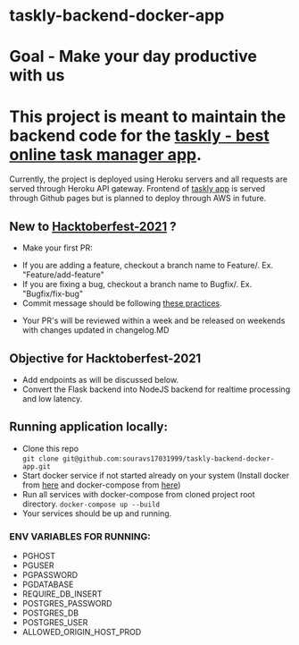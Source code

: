 # taskly-backend-docker-app

# Goal - Make your day productive with us

# This project is meant to maintain the backend code for the [taskly - best online task manager app](https://souravs17031999.github.io/taskly-home/).

Currently, the project is deployed using Heroku servers and all requests are served through Heroku API gateway.
Frontend of [taskly app](https://github.com/souravs17031999/taskly-home) is served through Github pages but is planned to deploy through AWS in future.

## New to [Hacktoberfest-2021](https://hacktoberfest.digitalocean.com/) ?

- Make your first PR:

* If you are adding a feature, checkout a branch name to Feature/<PR-TITLE>. Ex. "Feature/add-feature"
* If you are fixing a bug, checkout a branch name to Bugfix/<Bug-title-fix>. Ex. "Bugfix/fix-bug"
* Commit message should be following [these practices](https://chris.beams.io/posts/git-commit/).

- Your PR's will be reviewed within a week and be released on weekends with changes updated in changelog.MD

## Objective for Hacktoberfest-2021

- Add endpoints as will be discussed below.
- Convert the Flask backend into NodeJS backend for realtime processing and low latency.

## Running application locally:
  
- Clone this repo    
  `git clone git@github.com:souravs17031999/taskly-backend-docker-app.git`   
- Start docker service if not started already on your system (Install docker from [here](https://www.digitalocean.com/community/tutorials/how-to-install-and-use-docker-on-ubuntu-18-04) and docker-compose from [here](https://www.digitalocean.com/community/tutorials/how-to-install-docker-compose-on-ubuntu-18-04))         
- Run all services with docker-compose from cloned project root directory. 
  `docker-compose up --build`      
- Your services should be up and running.     

### ENV VARIABLES FOR RUNNING:

- PGHOST
- PGUSER
- PGPASSWORD
- PGDATABASE
- REQUIRE_DB_INSERT
- POSTGRES_PASSWORD
- POSTGRES_DB
- POSTGRES_USER
- ALLOWED_ORIGIN_HOST_PROD
